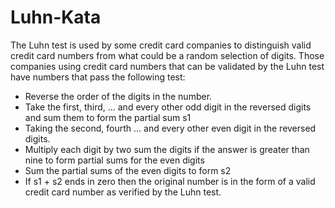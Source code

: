 # **Luhn-Kata**

The Luhn test is used by some credit card companies to distinguish valid credit card numbers from what could be a random selection of digits. 
Those companies using credit card numbers that can be validated by the Luhn test have numbers that pass the following test: 
- Reverse the order of the digits in the number. 
- Take the first, third, ... and every other odd digit in the reversed digits and sum them to form the partial sum s1 
- Taking the second, fourth ... and every other even digit in the reversed digits. 
- Multiply each digit by two sum the digits if the answer is greater than nine to form partial sums for the even digits 
- Sum the partial sums of the even digits to form s2 
- If s1 + s2 ends in zero then the original number is in the form of a valid credit card number as verified by the Luhn test. 


